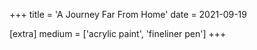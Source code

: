 +++
title = 'A Journey Far From Home'
date = 2021-09-19

[extra]
medium = ['acrylic paint', 'fineliner pen']
+++
